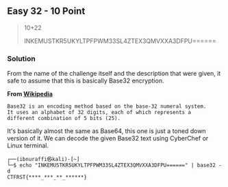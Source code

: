 ## Easy 32 - 10 Point
> 10+22
>
> INKEMUSTKR5UKYLTPFPWM33SL4ZTEX3QMVXXA3DFPU======
### Solution
From the name of the challenge itself and the description that were given, it safe to assume that this is basically Base32 encryption.

**From [Wikipedia](https://en.wikipedia.org/wiki/Base32#:~:text=Base32%20is%20an%20encoding%20method,5%20bits%20(25).)**
```
Base32 is an encoding method based on the base-32 numeral system.
It uses an alphabet of 32 digits, each of which represents a
different combination of 5 bits (25).
```
It's basically almost the same as Base64, this one is just a toned down version of it. We can decode the given Base32 text using CyberChef or Linux terminal.
```
┌──(ibnuraffi㉿kali)-[~]
└─$ echo "INKEMUSTKR5UKYLTPFPWM33SL4ZTEX3QMVXXA3DFPU======" | base32 -d
CTFRST{****_***_**_******}
```
